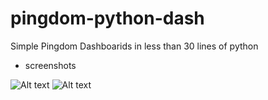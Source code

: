 pingdom-python-dash
===================

Simple Pingdom Dashboarids in less than 30 lines of python

* screenshots

![Alt text](http://i.imgur.com/gHjXSnF.png "Pingdom Dashboard")
![Alt text](http://i.imgur.com/hjgcLGf.png "Pingdom Dashboard")



